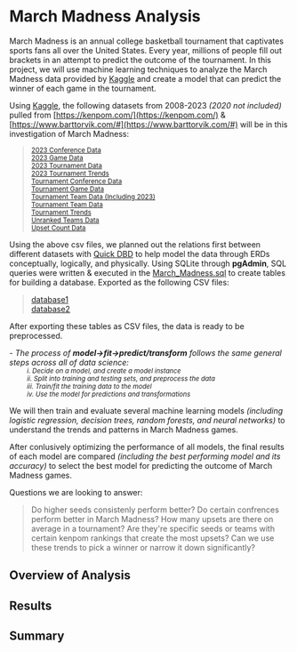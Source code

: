 # March Madness Analysis
March Madness is an annual college basketball tournament that captivates sports fans all over the United States. Every year, millions of people fill out brackets in an attempt to predict the outcome of the tournament. In this project, we will use machine learning techniques to analyze the March Madness data provided by [Kaggle](https://www.kaggle.com/) and create a model that can predict the winner of each game in the tournament.

Using [Kaggle](https://www.kaggle.com/), the following datasets from 2008-2023 *(2020 not included)* pulled from [https://kenpom.com/](https://kenpom.com/) & [https://www.barttorvik.com/#](https://www.barttorvik.com/#) will be in this investigation of March Madness:  
> <sub>[2023 Conference Data](https://github.com/smabernathy27/Final_Project/blob/main/CSV/2023%20Conference%20Data.csv)</sub>  
> <sub>[2023 Game Data](https://github.com/smabernathy27/Final_Project/blob/main/CSV/2023%20Game%20Data.csv)</sub>  
> <sub>[2023 Tournament Data](https://github.com/smabernathy27/Final_Project/blob/main/CSV/2023%20Tournament%20Data.csv)</sub>  
> <sub>[2023 Tournament Trends](https://github.com/smabernathy27/Final_Project/blob/main/CSV/2023%20Tournament%20Trends.csv)</sub>  
> <sub>[Tournament Conference Data](https://github.com/smabernathy27/Final_Project/blob/main/CSV/Tournament%20Conference%20Data.csv)</sub>  
> <sub>[Tournament Game Data](https://github.com/smabernathy27/Final_Project/blob/main/CSV/Tournament%20Game%20Data.csv)</sub>   
> <sub>[Tournament Team Data (Including 2023)](https://github.com/smabernathy27/Final_Project/blob/main/CSV/Tournament%20Team%20Data%20(Including%202023).csv)</sub>  
> <sub>[Tournament Team Data](https://github.com/smabernathy27/Final_Project/blob/main/CSV/Tournament%20Team%20Data.csv)</sub>  
> <sub>[Tournament Trends](https://github.com/smabernathy27/Final_Project/blob/main/CSV/Tournament%20Trends.csv)</sub>  
> <sub>[Unranked Teams Data](https://github.com/smabernathy27/Final_Project/blob/main/CSV/Unranked%20Teams%20Data.csv)</sub>  
> <sub>[Upset Count Data](https://github.com/smabernathy27/Final_Project/blob/main/CSV/Upset%20Count%20Data.csv)</sub>  


Using the above csv files, we planned out the relations first between different datasets with [Quick DBD](https://www.quickdatabasediagrams.com/) to help model the data through ERDs conceptually, logically, and physically. Using SQLite through **pgAdmin**, SQL queries were written & executed in the [March_Madness.sql]() to create tables for building a database. Exported as the following CSV files:  
> [database1]()  
> [database2]()  
  
After exporting these tables as CSV files, the data is ready to be preprocessed.   

 *- The process of **model->fit->predict/transform** follows the same general steps across all of data science:*   
  <sub>&ensp;&thinsp;&ensp;&thinsp;&ensp;&thinsp;&ensp;&thinsp;*i. Decide on a model, and create a model instance  
  &ensp;&thinsp;&ensp;&thinsp;&ensp;&thinsp;&ensp;&thinsp;ii. Split into training and testing sets, and preprocess the data  
  &ensp;&thinsp;&ensp;&thinsp;&ensp;&thinsp;&ensp;&thinsp;iii. Train/fit the training data to the model  
  &ensp;&thinsp;&ensp;&thinsp;&ensp;&thinsp;&ensp;&thinsp;iv. Use the model for predictions and transformations*</sub>  

We will then train and evaluate several machine learning models *(including logistic regression, decision trees, random forests, and neural networks)* to understand the trends and patterns in March Madness games.   

After conlusively optimizing the performance of all models, the final results of each model are compared *(including the best performing model and its accuracy)* to select the best model for predicting the outcome of March Madness games. 

Questions we are looking to answer:
> Do higher seeds consistenly perform better?
> Do certain confrences perform better in March Madness?
> How many upsets are there on average in a tournament? Are they're specific seeds or teams with certain kenpom rankings that create the most upsets?
> Can we use these trends to pick a winner or narrow it down significantly?

## Overview of Analysis

## Results

## Summary
